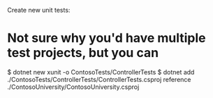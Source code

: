 Create new unit tests:

# Not sure why you'd have multiple test projects, but you can
$ dotnet new xunit -o ContosoTests/ControllerTests
$ dotnet add ./ContosoTests/ControllerTests/ControllerTests.csproj reference ./ContosoUniversity/ContosoUniversity.csproj